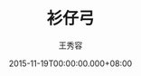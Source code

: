 ---
issue: 148
title: 衫仔弓
author: 王秀容
date: 2015-11-19T00:00:00.000+08:00
topic: 懷想
difficulty: 1
wikidata: Q98095508
wikidata_link: https://www.wikidata.org/wiki/Q98095508
author_wikidata_link: https://www.wikidata.org/wiki/Q98096261
author_wikidata: Q98096261
---
